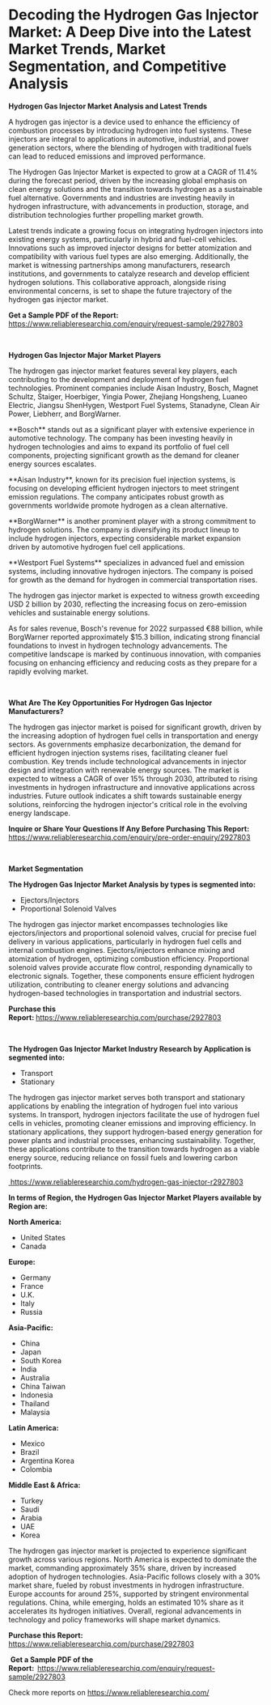 <p><h1>Decoding the Hydrogen Gas Injector Market: A Deep Dive into the Latest Market Trends, Market Segmentation, and Competitive Analysis</h1></p><p><strong>Hydrogen Gas Injector Market Analysis and Latest Trends</strong></p>
<p><p>A hydrogen gas injector is a device used to enhance the efficiency of combustion processes by introducing hydrogen into fuel systems. These injectors are integral to applications in automotive, industrial, and power generation sectors, where the blending of hydrogen with traditional fuels can lead to reduced emissions and improved performance.</p><p>The Hydrogen Gas Injector Market is expected to grow at a CAGR of 11.4% during the forecast period, driven by the increasing global emphasis on clean energy solutions and the transition towards hydrogen as a sustainable fuel alternative. Governments and industries are investing heavily in hydrogen infrastructure, with advancements in production, storage, and distribution technologies further propelling market growth.</p><p>Latest trends indicate a growing focus on integrating hydrogen injectors into existing energy systems, particularly in hybrid and fuel-cell vehicles. Innovations such as improved injector designs for better atomization and compatibility with various fuel types are also emerging. Additionally, the market is witnessing partnerships among manufacturers, research institutions, and governments to catalyze research and develop efficient hydrogen solutions. This collaborative approach, alongside rising environmental concerns, is set to shape the future trajectory of the hydrogen gas injector market.</p></p>
<p><strong>Get a Sample PDF of the Report:&nbsp;</strong> <a href="https://www.reliableresearchiq.com/enquiry/request-sample/2927803?utm_campaign=3349&utm_medium=2&utm_source=Github&utm_content=ia&utm_term=12032025&utm_id=hydrogen-gas-injector">https://www.reliableresearchiq.com/enquiry/request-sample/2927803</a></p>
<p>&nbsp;</p>
<p><strong>Hydrogen Gas Injector Major Market Players</strong></p>
<p><p>The hydrogen gas injector market features several key players, each contributing to the development and deployment of hydrogen fuel technologies. Prominent companies include Aisan Industry, Bosch, Magnet Schultz, Staiger, Hoerbiger, Yingia Power, Zhejiang Hongsheng, Luaneo Electric, Jiangsu ShenHygen, Westport Fuel Systems, Stanadyne, Clean Air Power, Liebherr, and BorgWarner.</p><p>**Bosch** stands out as a significant player with extensive experience in automotive technology. The company has been investing heavily in hydrogen technologies and aims to expand its portfolio of fuel cell components, projecting significant growth as the demand for cleaner energy sources escalates. </p><p>**Aisan Industry**, known for its precision fuel injection systems, is focusing on developing efficient hydrogen injectors to meet stringent emission regulations. The company anticipates robust growth as governments worldwide promote hydrogen as a clean alternative.</p><p>**BorgWarner** is another prominent player with a strong commitment to hydrogen solutions. The company is diversifying its product lineup to include hydrogen injectors, expecting considerable market expansion driven by automotive hydrogen fuel cell applications.</p><p>**Westport Fuel Systems** specializes in advanced fuel and emission systems, including innovative hydrogen injectors. The company is poised for growth as the demand for hydrogen in commercial transportation rises.</p><p>The hydrogen gas injector market is expected to witness growth exceeding USD 2 billion by 2030, reflecting the increasing focus on zero-emission vehicles and sustainable energy solutions. </p><p>As for sales revenue, Bosch's revenue for 2022 surpassed €88 billion, while BorgWarner reported approximately $15.3 billion, indicating strong financial foundations to invest in hydrogen technology advancements. The competitive landscape is marked by continuous innovation, with companies focusing on enhancing efficiency and reducing costs as they prepare for a rapidly evolving market.</p></p>
<p>&nbsp;</p>
<p><strong>What Are The Key Opportunities For Hydrogen Gas Injector Manufacturers?</strong></p>
<p><p>The hydrogen gas injector market is poised for significant growth, driven by the increasing adoption of hydrogen fuel cells in transportation and energy sectors. As governments emphasize decarbonization, the demand for efficient hydrogen injection systems rises, facilitating cleaner fuel combustion. Key trends include technological advancements in injector design and integration with renewable energy sources. The market is expected to witness a CAGR of over 15% through 2030, attributed to rising investments in hydrogen infrastructure and innovative applications across industries. Future outlook indicates a shift towards sustainable energy solutions, reinforcing the hydrogen injector's critical role in the evolving energy landscape.</p></p>
<p><strong>Inquire or Share Your Questions If Any Before Purchasing This Report:</strong> <a href="https://www.reliableresearchiq.com/enquiry/pre-order-enquiry/2927803?utm_campaign=3349&utm_medium=2&utm_source=Github&utm_content=ia&utm_term=12032025&utm_id=hydrogen-gas-injector">https://www.reliableresearchiq.com/enquiry/pre-order-enquiry/2927803</a></p>
<p>&nbsp;</p>
<p><strong>Market Segmentation</strong></p>
<p><strong>The Hydrogen Gas Injector Market Analysis by types is segmented into:</strong></p>
<p><ul><li>Ejectors/Injectors</li><li>Proportional Solenoid Valves</li></ul></p>
<p><p>The hydrogen gas injector market encompasses technologies like ejectors/injectors and proportional solenoid valves, crucial for precise fuel delivery in various applications, particularly in hydrogen fuel cells and internal combustion engines. Ejectors/injectors enhance mixing and atomization of hydrogen, optimizing combustion efficiency. Proportional solenoid valves provide accurate flow control, responding dynamically to electronic signals. Together, these components ensure efficient hydrogen utilization, contributing to cleaner energy solutions and advancing hydrogen-based technologies in transportation and industrial sectors.</p></p>
<p><strong>Purchase this Report:&nbsp;</strong><a href="https://www.reliableresearchiq.com/purchase/2927803?utm_campaign=3349&utm_medium=2&utm_source=Github&utm_content=ia&utm_term=12032025&utm_id=hydrogen-gas-injector">https://www.reliableresearchiq.com/purchase/2927803</a></p>
<p>&nbsp;</p>
<p><strong>The Hydrogen Gas Injector Market Industry Research by Application is segmented into:</strong></p>
<p><ul><li>Transport</li><li>Stationary</li></ul></p>
<p><p>The hydrogen gas injector market serves both transport and stationary applications by enabling the integration of hydrogen fuel into various systems. In transport, hydrogen injectors facilitate the use of hydrogen fuel cells in vehicles, promoting cleaner emissions and improving efficiency. In stationary applications, they support hydrogen-based energy generation for power plants and industrial processes, enhancing sustainability. Together, these applications contribute to the transition towards hydrogen as a viable energy source, reducing reliance on fossil fuels and lowering carbon footprints.</p></p>
<p><a href="https://www.reliableresearchiq.com/hydrogen-gas-injector-r2927803?utm_campaign=3349&utm_medium=2&utm_source=Github&utm_content=ia&utm_term=12032025&utm_id=hydrogen-gas-injector">&nbsp;https://www.reliableresearchiq.com/hydrogen-gas-injector-r2927803</a></p>
<p><strong>In terms of Region, the Hydrogen Gas Injector Market Players available by Region are:</strong></p>
<p>
    <p> <strong> North America: </strong>
        <ul>
            <li>United States</li>
            <li>Canada</li>
        </ul>
        </p> 
    <p> <strong> Europe: </strong>
        <ul>
            <li>Germany</li>
            <li>France</li>
            <li>U.K.</li>
            <li>Italy</li>
            <li>Russia</li>
        </ul>
        </p> 
    <p> <strong> Asia-Pacific: </strong>
        <ul>
            <li>China</li>
            <li>Japan</li>
            <li>South Korea</li>
            <li>India</li>
            <li>Australia</li>
            <li>China Taiwan</li>
            <li>Indonesia</li>
            <li>Thailand</li>
            <li>Malaysia</li>
        </ul>
        </p> 
    <p> <strong> Latin America: </strong>
        <ul>
            <li>Mexico</li>
            <li>Brazil</li>
            <li>Argentina Korea</li>
            <li>Colombia</li>
        </ul>
        </p> 
    <p> <strong> Middle East & Africa: </strong>
        <ul>
            <li>Turkey</li>
            <li>Saudi</li>
            <li>Arabia</li>
            <li>UAE</li>
            <li>Korea</li>
        </ul>
    </p>
    </p>
<p><p>The hydrogen gas injector market is projected to experience significant growth across various regions. North America is expected to dominate the market, commanding approximately 35% share, driven by increased adoption of hydrogen technologies. Asia-Pacific follows closely with a 30% market share, fueled by robust investments in hydrogen infrastructure. Europe accounts for around 25%, supported by stringent environmental regulations. China, while emerging, holds an estimated 10% share as it accelerates its hydrogen initiatives. Overall, regional advancements in technology and policy frameworks will shape market dynamics.</p></p>
<p><strong>Purchase this Report: </strong><a href="https://www.reliableresearchiq.com/purchase/2927803?utm_campaign=3349&utm_medium=2&utm_source=Github&utm_content=ia&utm_term=12032025&utm_id=hydrogen-gas-injector">https://www.reliableresearchiq.com/purchase/2927803</a></p>
<p>&nbsp;<strong>Get a Sample PDF of the Report:&nbsp;&nbsp;</strong><a href="https://www.reliableresearchiq.com/enquiry/request-sample/2927803?utm_campaign=3349&utm_medium=2&utm_source=Github&utm_content=ia&utm_term=12032025&utm_id=hydrogen-gas-injector">https://www.reliableresearchiq.com/enquiry/request-sample/2927803</a></p>
<p><strong></strong></p>
<p>Check more reports on <a href="https://www.reliableresearchiq.com/?utm_campaign=3349&utm_medium=2&utm_source=Github&utm_content=ia&utm_term=12032025&utm_id=hydrogen-gas-injector">https://www.reliableresearchiq.com/</a></p>